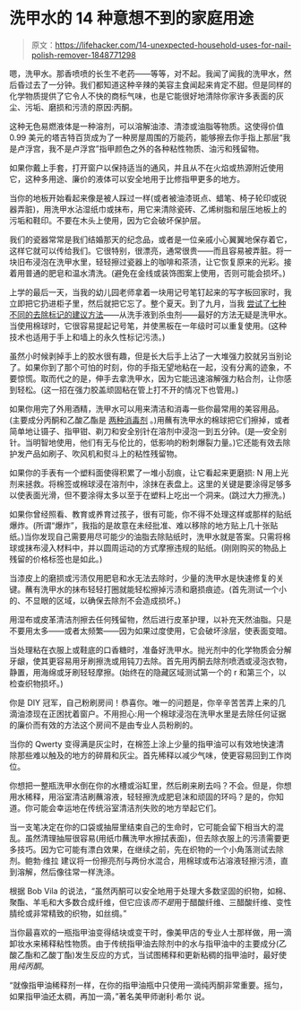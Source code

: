 # 洗甲水的 14 种意想不到的家庭用途

> 原文：<https://lifehacker.com/14-unexpected-household-uses-for-nail-polish-remover-1848771298>

嗯，洗甲水。那香喷喷的长生不老药——等等，对不起。我闻了闻我的洗甲水，然后昏过去了一分钟。我们都知道这种辛辣的美容主食闻起来肯定不甜。但是同样的化学物质提供了它令人不快的商标气味，也是它能很好地清除你家许多表面的灰尘、污垢、磨损和污渍的原因:丙酮。

这种无色易燃液体是一种溶剂，可以溶解油漆、清漆或油脂等物质。这使得价值 0.99 美元的塔吉特百货成为了一种房屋周围的万能药，能够擦去你手指上那层“我是卢浮宫，我不是卢浮宫”指甲颜色之外的各种粘性物质、油污和残留物。

如果你戴上手套，打开窗户以保持适当的通风，并且从不在火焰或热源附近使用它，这种多用途、廉价的液体可以安全地用于比修指甲更多的地方。

当你的地板开始看起来像是被人踩过一样(或者被油漆斑点、蜡笔、椅子轮印或锐器弄脏)，用洗甲水沾湿纸巾或抹布，用它来清除瓷砖、乙烯树脂和层压地板上的污垢和鞋印。不要在木头上使用，因为它会破坏保护层。

我们的瓷器常常是我们结婚那天的纪念品，或者是一位亲戚小心翼翼地保存着它，这样它就可以传给我们。它很特别，很漂亮，通常很贵——而且容易被弄脏。将一块旧布浸泡在洗甲水里，轻轻擦过瓷器上的咖啡和茶渍，让它恢复原来的光彩。接着用普通的肥皂和温水清洗。(避免在金线或装饰图案上使用，否则可能会损坏。)

上学的最后一天，当我的幼儿园老师拿着一块用记号笔钉起来的写字板回家时，我立即把它扔进柜子里，然后就把它忘了。整个夏天。到了九月，当我 [尝试了七种不同的去除标记的建议方法](https://lifehacker.com/the-best-way-to-get-permanent-marker-off-a-white-board-1847628481)——从洗手液到杀虫剂——最好的方法无疑是洗甲水。当使用棉球时，它很容易提起记号笔，并使黑板在一年级时可以重复使用。(这种技术也适用于手上和墙上的永久性标记污渍。)

虽然小时候剥掉手上的胶水很有趣，但是长大后手上沾了一大堆强力胶就另当别论了。如果你到了那个可怕的时刻，你的手指无望地粘在一起，没有分离的迹象，不要惊慌。取而代之的是，伸手去拿洗甲水，因为它能迅速溶解强力粘合剂，让你感到轻松。(这一招在强力胶盖顽固粘在管上打不开的情况下也管用。)

如果你用完了外用酒精，洗甲水可以用来清洁和消毒一些你最常用的美容用品。(主要成分丙酮和乙酸乙酯是 [两种消毒剂](https://sports.yahoo.com/nail-polish-remover-used-sanitize-211134906.html) 。)用蘸有洗甲水的棉球把它们擦掉，或者简单地让镊子、指甲钳、剃刀和安全别针在溶剂中浸泡一到五分钟。(是—安全别针。当明智地使用，他们有无与伦比的，低影响的粉刺爆裂力量。)它还能有效去除护发产品如刷子、吹风机和熨斗上的粘性残留物。

如果你的手表有一个塑料面使得积累了一堆小刮痕，让它看起来更磨损: N 用上光剂来拯救。将棉签或棉球浸在溶剂中，涂抹在表盘上。这里的关键是要涂得足够多以使表面光滑，但不要涂得太多以至于在塑料上吃出一个洞来。(跳过大力擦洗。)

如果你曾经照看、教育或养育过孩子，很有可能，你不得不处理这样或那样的贴纸爆炸。(所谓“爆炸”，我指的是故意在未经批准、难以移除的地方贴上几十张贴纸。)当你发现自己需要用尽可能少的油脂去除贴纸时，洗甲水就是答案。只需将棉球或抹布浸入材料中，并以圆周运动的方式摩擦违规的贴纸。(刚刚购买的物品上残留的价格标签也是如此。)

当漆皮上的磨损或污渍仅用肥皂和水无法去除时，少量的洗甲水是快速修复的关键。蘸有洗甲水的抹布轻轻打圈就能轻松擦掉污渍和磨损痕迹。(首先测试一个小的、不显眼的区域，以确保去除剂不会造成损坏。)

用湿布或皮革清洁剂擦去任何残留物，然后进行皮革护理，以补充天然油脂。只是不要用太多——或者太频繁——因为如果过度使用，它会破坏涂层，使表面变暗。

当处理粘在衣服上或鞋底的口香糖时，准备好洗甲水。抛光剂中的化学物质会分解牙龈，使其更容易用牙刷擦洗或用钝刀去除。首先用丙酮去除剂喷洒或浸泡衣物，静置，用海绵或牙刷轻轻摩擦。(始终在的隐藏区域测试第一个的 r 和第三个，以检查织物损坏。)

你是 DIY 冠军，自己粉刷房间！恭喜你。唯一的问题是，你辛辛苦苦弄上来的几滴油漆现在正困扰着窗户。不用担心:用一个棉球浸泡在洗甲水里是去除任何证据的廉价而有效的方法这个房间不是由专业人员粉刷的。

当你的 Qwerty 变得满是灰尘时，在棉签上涂上少量的指甲油可以有效地快速清除那些难以触及的地方的碎屑和灰尘。首先稀释以减少气味，使更容易回到工作岗位。

你想把一整瓶洗甲水倒在你的水槽或浴缸里，然后刷来刷去吗？不会。但是，你想用水稀释，用浴室清洁刷蘸溶液，轻轻擦洗成肥皂沫和顽固的环吗？是的，你知道。你可能会幸运地在传统浴室清洁剂失败的地方举起它们。

当一支笔决定在你的口袋或抽屉里结束自己的生命时，它可能会留下相当大的混乱。虽然清理抽屉很容易(用纸巾蘸洗甲水擦拭表面)，但去除衣服上的污渍需要更多技巧。因为它可能有漂白效果，在继续之前，先在织物的一个小角落测试去除剂。鲍勃·维拉 建议将一份擦亮剂与两份水混合，用棉球或布沾溶液轻擦污渍，直到溶解，然后像往常一样洗涤。

根据 Bob Vila 的说法，“虽然丙酮可以安全地用于处理大多数坚固的织物，如棉、聚酯、羊毛和大多数合成纤维，但它应该*而不是*用于醋酸纤维、三醋酸纤维、变性腈纶或非常精致的织物，如丝绸。”

当你最喜欢的一瓶指甲油变得结块或变干时，像美甲店的专业人士那样做，用一滴卸妆水来稀释粘性物质。由于传统指甲油去除剂中的水与指甲油中的主要成分(乙酸乙酯和乙酸丁酯)发生反应的方式，当试图稀释和更新粘稠的指甲油时，最好使用*纯丙酮*。

“就像指甲油稀释剂一样，在你的指甲油瓶中只使用一滴纯丙酮非常重要。摇匀，如果指甲油还太稠，再加一滴，”著名美甲师谢利·希尔 说。